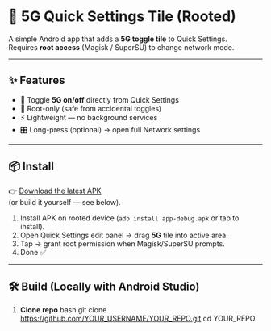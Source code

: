 # 📱 5G Quick Settings Tile (Rooted)

A simple Android app that adds a **5G toggle tile** to Quick Settings.  
Requires **root access** (Magisk / SuperSU) to change network mode.

---

## ✨ Features
- 📴 Toggle **5G on/off** directly from Quick Settings  
- 🔐 Root-only (safe from accidental toggles)  
- ⚡ Lightweight — no background services  
- 🎛️ Long-press (optional) → open full Network settings  

---

## 📦 Install

👉 [Download the latest APK](https://github.com/YOUR_USERNAME/YOUR_REPO/releases/latest)  
(or build it yourself — see below).

1. Install APK on rooted device (`adb install app-debug.apk` or tap to install).  
2. Open Quick Settings edit panel → drag **5G** tile into active area.  
3. Tap → grant root permission when Magisk/SuperSU prompts.  
4. Done ✅  

---

## 🛠 Build (Locally with Android Studio)

1. **Clone repo**
   bash
   git clone https://github.com/YOUR_USERNAME/YOUR_REPO.git
   cd YOUR_REPO
   ```
